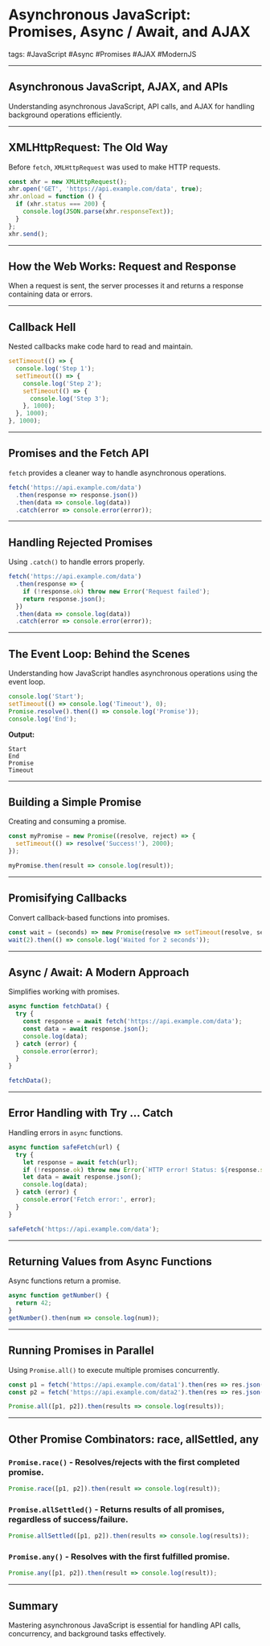 # Asynchronous JavaScript: Promises, Async / Await, and AJAX

tags: #JavaScript #Async #Promises #AJAX #ModernJS

---

## **Asynchronous JavaScript, AJAX, and APIs**
Understanding asynchronous JavaScript, API calls, and AJAX for handling background operations efficiently.

---

## **XMLHttpRequest: The Old Way**
Before `fetch`, `XMLHttpRequest` was used to make HTTP requests.

```js
const xhr = new XMLHttpRequest();
xhr.open('GET', 'https://api.example.com/data', true);
xhr.onload = function () {
  if (xhr.status === 200) {
    console.log(JSON.parse(xhr.responseText));
  }
};
xhr.send();
```

---

## **How the Web Works: Request and Response**
When a request is sent, the server processes it and returns a response containing data or errors.

---

## **Callback Hell**
Nested callbacks make code hard to read and maintain.

```js
setTimeout(() => {
  console.log('Step 1');
  setTimeout(() => {
    console.log('Step 2');
    setTimeout(() => {
      console.log('Step 3');
    }, 1000);
  }, 1000);
}, 1000);
```

---

## **Promises and the Fetch API**
`fetch` provides a cleaner way to handle asynchronous operations.

```js
fetch('https://api.example.com/data')
  .then(response => response.json())
  .then(data => console.log(data))
  .catch(error => console.error(error));
```

---

## **Handling Rejected Promises**
Using `.catch()` to handle errors properly.

```js
fetch('https://api.example.com/data')
  .then(response => {
    if (!response.ok) throw new Error('Request failed');
    return response.json();
  })
  .then(data => console.log(data))
  .catch(error => console.error(error));
```

---

## **The Event Loop: Behind the Scenes**
Understanding how JavaScript handles asynchronous operations using the event loop.

```js
console.log('Start');
setTimeout(() => console.log('Timeout'), 0);
Promise.resolve().then(() => console.log('Promise'));
console.log('End');
```

**Output:**
```
Start
End
Promise
Timeout
```

---

## **Building a Simple Promise**
Creating and consuming a promise.

```js
const myPromise = new Promise((resolve, reject) => {
  setTimeout(() => resolve('Success!'), 2000);
});

myPromise.then(result => console.log(result));
```

---

## **Promisifying Callbacks**
Convert callback-based functions into promises.

```js
const wait = (seconds) => new Promise(resolve => setTimeout(resolve, seconds * 1000));
wait(2).then(() => console.log('Waited for 2 seconds'));
```

---

## **Async / Await: A Modern Approach**
Simplifies working with promises.

```js
async function fetchData() {
  try {
    const response = await fetch('https://api.example.com/data');
    const data = await response.json();
    console.log(data);
  } catch (error) {
    console.error(error);
  }
}

fetchData();
```

---

## **Error Handling with Try ... Catch**
Handling errors in `async` functions.

```js
async function safeFetch(url) {
  try {
    let response = await fetch(url);
    if (!response.ok) throw new Error(`HTTP error! Status: ${response.status}`);
    let data = await response.json();
    console.log(data);
  } catch (error) {
    console.error('Fetch error:', error);
  }
}

safeFetch('https://api.example.com/data');
```

---

## **Returning Values from Async Functions**
Async functions return a promise.

```js
async function getNumber() {
  return 42;
}
getNumber().then(num => console.log(num));
```

---

## **Running Promises in Parallel**
Using `Promise.all()` to execute multiple promises concurrently.

```js
const p1 = fetch('https://api.example.com/data1').then(res => res.json());
const p2 = fetch('https://api.example.com/data2').then(res => res.json());

Promise.all([p1, p2]).then(results => console.log(results));
```

---

## **Other Promise Combinators: race, allSettled, any**

### `Promise.race()` - Resolves/rejects with the first completed promise.

```js
Promise.race([p1, p2]).then(result => console.log(result));
```

### `Promise.allSettled()` - Returns results of all promises, regardless of success/failure.

```js
Promise.allSettled([p1, p2]).then(results => console.log(results));
```

### `Promise.any()` - Resolves with the first fulfilled promise.

```js
Promise.any([p1, p2]).then(result => console.log(result));
```

---

## **Summary**
Mastering asynchronous JavaScript is essential for handling API calls, concurrency, and background tasks effectively.
